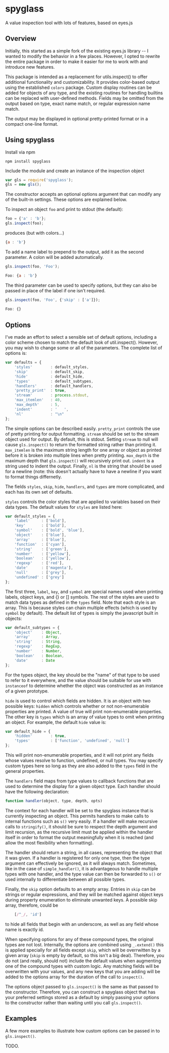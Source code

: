 # spyglass

A value inspection tool with lots of features, based on eyes.js

## Overview

Initially, this started as a simple fork of the existing eyes.js library -- I wanted to modify the behavior
in a few places. However, I opted to rewrite the entire package in order to make it easier for me to work with
and introduce new features.

This package is intended as a replacement for utils.inspect() to offer additional functionality and customizability.
It provides color-based output using the established `colors` package. Custom display routines can be added for objects
of any type, and the existing routines for handling builtins can be replaced with user-defined methods. Fields may
be omitted from the output based on type, exact name match, or regular expression name match.

The output may be displayed in optional pretty-printed format or in a compact one-line format.

## Using spyglass

Install via npm

    npm install spyglass

Include the module and create an instance of the inspection object

```javascript
var gls = require('spyglass');
gls = new gls();
```

The constructor accepts an optional options argument that can modify any of the built-in settings. These options are
explained below.

To inspect an object `foo` and print to stdout (the default):

```javascript
foo = {'a' : 'b'};
gls.inspect(foo);
```

produces (but with colors...)

```javascript
{a : 'b'}
```

To add a name label to prepend to the output, add it as the second parameter. A colon will be added automatically.

```javascript
gls.inspect(foo, 'Foo');

Foo: {a : 'b'}
```

The third parameter can be used to specify options, but they can also be passed in place of the label if one isn't
required.

```javascript
gls.inspect(foo, 'Foo', {'skip' : ['a']});
    
Foo: {}
```

## Options

I've made an effort to select a sensible set of default options, including a color scheme chosen to match the
default look of util.inspect(). However, you may wish to change some or all of the parameters. The complete list
of options is:

```javascript
var defaults = {
    'styles'		: default_styles,
    'skip'			: default_skip,
    'hide'			: default_hide,
    'types'			: default_subtypes,
    'handlers'		: default_handlers,
    'pretty_print'	: true,
    'stream'		: process.stdout,
    'max_itemlen'	: 40,
    'max_depth'		: 5,
    'indent'		: '   ',
    'nl'			: "\n"
};
```

The simple options can be described easily. `pretty_print` controls the use of pretty printing for output formatting.
`stream` should be set to the stream object used for output. By default, this is stdout. Setting `stream` to null will
cause `gls.inspect()` to return the formatted string rather than printing it. `max_itemlen` is the maximum string length
for one array or object as printed before it is broken into multiple lines when pretty printing. `max_depth` is the
maximum depth that `gls.inspect()` will recursively print out. `indent` is a string used to indent the output. Finally,
`nl` is the string that should be used for a newline (note: this doesn't actually have to have a newline if you want to
format things differnetly.

The fields `styles`, `skip`, `hide`, `handlers`, and `types` are more complicated, and each has its own set of defaults.

`styles` controls the color styles that are applied to variables based on their data types. The default values for
`styles` are listed here:

```javascript
var default_styles = {
    'label'		: ['bold'],
    'key'		: ['bold'],
    'symbol'	: ['bold', 'blue'],
    'object'	: ['blue'],
    'array'		: ['blue'],
    'function'	: ['cyan'],
    'string'	: ['green'],
    'number'	: ['yellow'],
    'boolean'	: ['yellow'],
    'regexp'	: ['red'],
    'date'		: ['magenta'],
    'null'		: ['grey'],
    'undefined'	: ['grey']
};
```

The first three, `label`, `key`, and `symbol` are special names used when printing labels, object keys, and {} or []
symbols. The rest of the styles are used to match data types as defined in the `types` field. Note that each style is
an array. This is because styles can chain multiple effects (which is used by `symbol` by default). The default list
of types is simply the javascript built in objects:

```javascript
var default_subtypes = {
    'object'	: Object,
    'array'		: Array,
    'string'	: String,
    'regexp'	: RegExp,
    'number'	: Number,
    'boolean'	: Boolean,
    'date'		: Date
};
```

For the types object, the key should be the "name" of that type to be used to refer to it everywhere, and the value
should be suitable for use with `instanceof` to determine whether the object was constructed as an instance of a given
prototype.

`hide` is used to control which fields are hidden. It is an object with two possible keys: `hidden` which controls
whether or not non-enumerable properties are printed. A value of true will print non-enumerable properties. The other
key is `types` which is an array of value types to omit when printing an object. For example, the default `hide` value
is:

```javascript
var default_hide = {
    'hidden'		: true,
    'types'			: ['function', 'undefined', 'null']
};
```

This will print non-enumerable properties, and it will not print any fields whose values resolve to function, undefined,
or null types. You may specify custom types here so long as they are also added to the `types` field in the general
properties.

The `handlers` field maps from type values to callback functions that are used to determine the display for a given
object type. Each handler should have the following declaration:

```javascript
function handler(object, type, depth, opts)
```

The context for each handler will be set to the spyglass instance that is currently inspecting an object. This permits
handlers to make calls to internal functions such as `s()` very easily. If a handler will make recursive calls to
`stringify()`, it should be sure to respect the depth argument and limit recursion, as the recursive limit must be
applied within the handler itself in order to format the output meaningfully when it is reached (and allow the most
flexibility when formatting).

The handler should return a string, in all cases, representing the object that it was given. If a handler is registered
for only one type, then the type argument can effectively be ignored, as it will always match. Sometimes, like in the
case of `simple_handler()`, it is advantageous to handle multiple types with one handler, and the type value can then
be forwarded to `s()` or used internally to differentiate between all possible types.

Finally, the `skip` option defaults to an empty array. Entries in `skip` can be strings or regular expressions, and they
will be matched against object keys during property enumeration to eliminate unwanted keys. A possible skip array,
therefore, could be

```javascript
    [/^_/, 'id']
```

to hide all fields that begin with an underscore, as well as any field whose name is exactly id.

When specifying options for any of these compound types, the original types are not lost. Internally, the options are
combined using `_.extend()` this is applied specially for all fields except `skip`, which will be overrwitten by a given
array (`skip` is empty by default, so this isn't a big deal). Therefore, you do not (and really, should not) include
the default values when augmenting one of the compound types with custom logic. Any matching fields will be overwritten
with your values, and any new keys that you are adding will be added to the options array for the duration of the call
to `inspect()`.

The options object passed to `gls.inspect()` is the same as that passed to the constructor. Therefore, you can construct
a spyglass object that has your preferred settings stored as a default by simply passing your options to the constructor
rather than waiting until you call `gls.inspect()`.

## Examples

A few more examples to illustrate how custom options can be passed in to `gls.inspect()`.

TODO.
